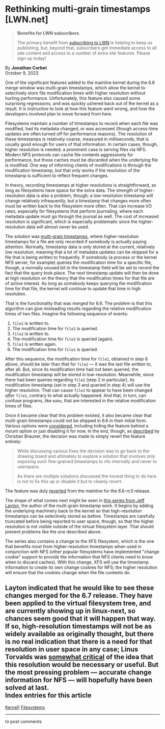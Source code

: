 # Rethinking multi-grain timestamps [LWN.net]

> **Benefits for LWN subscribers**
> 
> The primary benefit from [subscribing to LWN](/Promo/nst-nag5/subscribe) is helping to keep us publishing, but, beyond that, subscribers get immediate access to all site content and access to a number of extra site features. Please sign up today! 

By **Jonathan Corbet**  
October 9, 2023 

One of the significant features added to the mainline kernel during the 6.6 merge window was multi-grain timestamps, which allow the kernel to selectively store file modification times with higher resolution without hurting performance. Unfortunately, this feature also caused some surprising regressions, and was quickly ushered back out of the kernel as a result. It is instructive to look at how this feature went wrong, and how the developers involved plan to move forward from here. 

Filesystems maintain a number of timestamps to record when each file was modified, had its metadata changed, or was accessed (though access-time updates are often turned off for performance reasons). The resolution of these timestamps is relatively coarse, measured in milliseconds; that is usually good enough for users of that information. In certain cases, though, higher resolution is needed; a prominent case is serving files via NFS. Modern NFS protocols can cache file contents aggressively for performance, but those caches must be discarded when the underlying file is modified. One way of informing clients of modifications is through the modification timestamp, but that only works if the resolution of the timestamp is sufficient to reflect frequent changes. 

In theory, recording timestamps at higher resolutions is straightforward, as long as filesystems have space for the extra data. The strength of higher-resolution data is also a problem, though; a low-resolution timestamp will change relatively infrequently, but a timestamp that changes more often must be written back to the filesystem more often. That can increase I/O rates, especially for filesystems that perform journaling, where each metadata update must go through the journal as well. The cost of increased resolution is significant, which is especially problematic since the higher-resolution data will almost never be used. 

The solution was [multi-grain timestamps](/ml/linux-kernel/20230503142037.153531-1-jlayton@kernel.org/), where higher-resolution timestamps for a file are only recorded if somebody is actually paying attention. Normally, timestamp data is only stored at the current, relatively low resolution, meaning that a lot of metadata updates can be skipped for a file that is being written to frequently. If somebody (a process or the kernel NFS server, for example) queries the modification time for a specific file, though, a normally unused bit in the timestamp field will be set to record the fact that the query took place. The next timestamp update will then be done at high resolution on the theory that the modification times for that file are of active interest. As long as somebody keeps querying the modification time for that file, the kernel will continue to update that time in high resolution. 

That is the functionality that was merged for 6.6. The problem is that this algorithm can give misleading results regarding the relative modification times of two files. Imagine the following sequence of events: 

  1. `file1` is written to. 
  2. The modification time for `file2` is queried. 
  3. `file2` is written to. 
  4. The modification time for `file2` is queried (again). 
  5. `file1` is written again. 
  6. The modification time for `file1` is queried. 



After this sequence, the modification time for `file1`, obtained in step 6 above, should be later than that for `file2` — it was the last file written to, after all. But, since its modification time had not been queried, the modification timestamp will be stored in low-resolution. Meanwhile, since there had been queries regarding `file2` (step 2 in particular), its modification timestamp (set in step 3 and queried in step 4) will use the higher resolution. That can cause `file2` to appear to have been changed _after_ `file1`, contrary to what actually happened. And that, in turn, can confuse programs, like `make`, that are interested in the relative modification times of files. 

Once it became clear that this problem existed, it also became clear that multi-grain timestamps could not be shipped in 6.6 in their initial form. Various options were [considered](/ml/linux-kernel/20230920-raser-teehaus-029cafd5a6e4@brauner/), including hiding the feature behind a mount option or just disabling it for now. In the end, though, as [described](/ml/linux-kernel/20230921-umgekehrt-buden-a8718451ef7c@brauner/) by Christian Brauner, the decision was made to simply revert the feature entirely: 

> While discussing various fixes the decision was to go back to the drawing board and ultimately to explore a solution that involves only exposing such fine-grained timestamps to nfs internally and never to userspace. 
> 
> As there are multiple solutions discussed the honest thing to do here is not to fix this up or disable it but to cleanly revert. 

The feature was duly [reverted](https://git.kernel.org/linus/b5cbe7c00aa0) from the mainline for the 6.6-rc3 release. 

The shape of what comes next might be seen in [this series from Jeff Layton](/ml/linux-kernel/20230922-ctime-v8-0-45f0c236ede1@kernel.org/), the author of the multi-grain timestamp work. It begins by adding the underlying machinery back to the kernel so that high-resolution timestamps can be selectively stored as before. Timestamps are carefully truncated before being reported to user space, though, so that the higher resolution is not visible outside of the virtual filesystem layer. That should prevent problems like the one described above. 

The series also contains a change to the XFS filesystem, which is the one that benefits most from higher-resolution timestamps when used in conjunction with NFS (other popular filesystems have implemented "change cookie" support to provide the information that NFS clients need to know when to discard caches). With this change, XFS will use the timestamp information to create its own change cookies for NFS; the higher resolution will ensure that the cookies change when the file contents do. 

Layton indicated that he would like to see these changes merged for the 6.7 release. They have been applied to the virtual filesystem tree, and are currently showing up in linux-next, so chances seem good that it will happen that way. If so, high-resolution timestamps will not be as widely available as originally thought, but there is no real indication that there is a need for that resolution in user space in any case; Linus Torvalds was [somewhat critical](/ml/linux-kernel/CAHk-=wjGJEgizkXwSWVCnsGnciCKHHsWg+dkw2XAhM+0Tnd0Jw@mail.gmail.com/) of the idea that this resolution would be necessary or useful. But the most pressing problem — accurate change information for NFS — will hopefully have been solved at last.  
Index entries for this article  
---  
[Kernel](/Kernel/Index)| [Filesystems](/Kernel/Index#Filesystems)  
  


* * *

to post comments 
